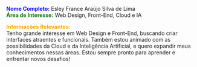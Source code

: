 
<span style="color: blue;">**Nome Completo:**</span> Esley France Araújo Silva de Lima  
<span style="color: green;">**Área de Interesse:**</span> Web Design, Front-End, Cloud e IA  

<span style="color: orange;">**Informações Relevantes:**</span>  
Tenho grande interesse em Web Design e Front-End, buscando criar interfaces atraentes e funcionais. Também estou animado com as possibilidades da Cloud e da Inteligência Artificial, e quero expandir meus conhecimentos nessas áreas. Estou sempre pronto para aprender e enfrentar novos desafios!
